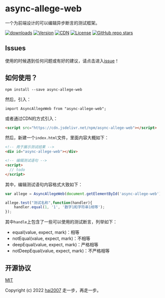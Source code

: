 # async-allege-web
一个为前端设计的可以编辑异步断言的测试框架。

<p>
  <a href="https://hai2007.gitee.io/npm-downloads?interval=7&packages=async-allege-web"><img src="https://img.shields.io/npm/dm/async-allege-web.svg" alt="downloads"></a>
  <a href="https://www.npmjs.com/package/async-allege-web"><img src="https://img.shields.io/npm/v/async-allege-web.svg" alt="Version"></a>
  <a href="https://www.jsdelivr.com/package/npm/async-allege-web"><img src="https://data.jsdelivr.com/v1/package/npm/async-allege-web/badge" alt="CDN"></a>
  <a href="https://github.com/hai2007/async-allege-web/blob/master/LICENSE"><img src="https://img.shields.io/npm/l/async-allege-web.svg" alt="License"></a>
  <a href="https://github.com/hai2007/async-allege-web">
      <img alt="GitHub repo stars" src="https://img.shields.io/github/stars/hai2007/async-allege-web?style=social">
  </a>
</p>

## Issues
使用的时候遇到任何问题或有好的建议，请点击进入[issue](https://github.com/hai2007/async-allege-web/issues)！

## 如何使用？

```
npm install --save async-allege-web
```

然后，引入：

```
import AsyncAllegeWeb from "async-allege-web";
```

或者通过CDN的方式引入：

```html
<script src="https://cdn.jsdelivr.net/npm/async-allege-web"></script>
```

然后，新建一个```index.html```文件，里面内容大概如下：

```html
<!-- 用于展示测试结果 -->
<div id="async-allege-web"></div>

<!-- 编辑测试语句 -->
<script>
  // todo
</script>
```

其中，编辑测试语句内容格式大致如下：

```js
var allege = AsyncAllegeWeb(document.getElementById('async-allege-web'));

allege.test("测试名称",function(handler){
    handler.equal(1, '1', '数字1和字符串1相等');
});
```

其中```handle```上包含了一些可以使用的测试断言，列举如下：

- equal(value, expect, mark)：相等
- notEqual(value, expect, mark)：不相等
- deepEqual(value, expect, mark)：严格相等
- notDeepEqual(value, expect, mark)：不严格相等

开源协议
---------------------------------------
[MIT](https://github.com/hai2007/async-allege-web/blob/master/LICENSE)

Copyright (c) 2022 [hai2007](https://hai2007.gitee.io/sweethome/) 走一步，再走一步。
